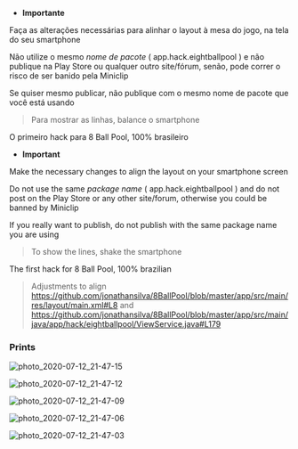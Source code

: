 - **Importante**

Faça as alterações necessárias para alinhar o layout à mesa do jogo, na tela do seu smartphone

Não utilize o mesmo *nome de pacote* ( app.hack.eightballpool ) e não publique na Play Store ou qualquer outro site/fórum, senão, pode correr o risco de ser banido pela Miniclip

Se quiser mesmo publicar, não publique com o mesmo nome de pacote que você está usando

> Para mostrar as linhas, balance o smartphone

O primeiro hack para 8 Ball Pool, 100% brasileiro

- **Important**

Make the necessary changes to align the layout on your smartphone screen

Do not use the same *package name* ( app.hack.eightballpool ) and do not post on the Play Store or any other site/forum, otherwise you could be banned by Miniclip

If you really want to publish, do not publish with the same package name you are using

> To show the lines, shake the smartphone

The first hack for 8 Ball Pool, 100% brazilian

> Adjustments to align https://github.com/jonathansilva/8BallPool/blob/master/app/src/main/res/layout/main.xml#L8 and https://github.com/jonathansilva/8BallPool/blob/master/app/src/main/java/app/hack/eightballpool/ViewService.java#L179

### Prints

![photo_2020-07-12_21-47-15](https://user-images.githubusercontent.com/33843748/87260643-5a229180-c489-11ea-964b-f3a2054a4c96.jpg)

![photo_2020-07-12_21-47-12](https://user-images.githubusercontent.com/33843748/87260662-6dcdf800-c489-11ea-8f79-3b8034de4d48.jpg)

![photo_2020-07-12_21-47-09](https://user-images.githubusercontent.com/33843748/87260678-77eff680-c489-11ea-8643-1b9127f09a49.jpg)

![photo_2020-07-12_21-47-06](https://user-images.githubusercontent.com/33843748/87260689-80483180-c489-11ea-9672-f898fca5da85.jpg)

![photo_2020-07-12_21-47-03](https://user-images.githubusercontent.com/33843748/87260699-8a6a3000-c489-11ea-9cc4-d1c9609cd4a4.jpg)
